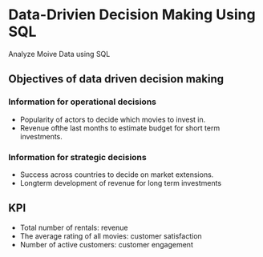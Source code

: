 # Data-Drivien Decision Making Using SQL

Analyze Moive Data using SQL

## Objectives of data driven decision making
### Information for operational decisions
- Popularity of actors to decide which movies to invest in.
- Revenue ofthe last months to estimate budget for short term investments.

### Information for strategic decisions
- Success across countries to decide on market extensions.
- Longterm development of revenue for long term investments

## KPI

- Total number of rentals: revenue
- The average rating of all movies: customer satisfaction
- Number of active customers: customer engagement
